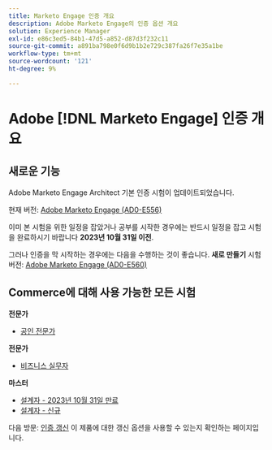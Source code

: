 ```yaml
---
title: Marketo Engage 인증 개요
description: Adobe Marketo Engage의 인증 옵션 개요
solution: Experience Manager
exl-id: e86c3ed5-84b1-47d5-a852-d87d3f232c11
source-git-commit: a891ba798e0f6d9b1b2e729c387fa26f7e35a1be
workflow-type: tm+mt
source-wordcount: '121'
ht-degree: 9%

---
```


# Adobe [!DNL Marketo Engage] 인증 개요

## 새로운 기능

Adobe Marketo Engage Architect 기본 인증 시험이 업데이트되었습니다.

현재 버전: [Adobe Marketo Engage (AD0-E556)](/help/certifications/ame/ame-m-architect.md)

이미 본 시험을 위한 일정을 잡았거나 공부를 시작한 경우에는 반드시 일정을 잡고 시험을 완료하시기 바랍니다 **2023년 10월 31일 이전**.

그러나 인증을 막 시작하는 경우에는 다음을 수행하는 것이 좋습니다. **새로 만들기** 시험 버전: [Adobe Marketo Engage (AD0-E560)](/help/certifications/ame/ame-m-architect-23-08.md)

## Commerce에 대해 사용 가능한 모든 시험

**전문가**

* [공인 전문가](/help/certifications/ame/ame-p.md) <!--AD0-E555-->

**전문가**

* [비즈니스 실무자](/help/certifications/ame/ame-e-business.md) <!--AD0-E559-->

**마스터**

* [설계자 - 2023년 10월 31일 만료](/help/certifications/ame/ame-m-architect.md) <!--AD0-E556-->
* [설계자 - 신규](/help/certifications/ame/ame-m-architect-23-08.md) <!--AD0-E560-->

다음 방문: [인증 갱신](/help/certifications/renew.md) 이 제품에 대한 갱신 옵션을 사용할 수 있는지 확인하는 페이지입니다.
